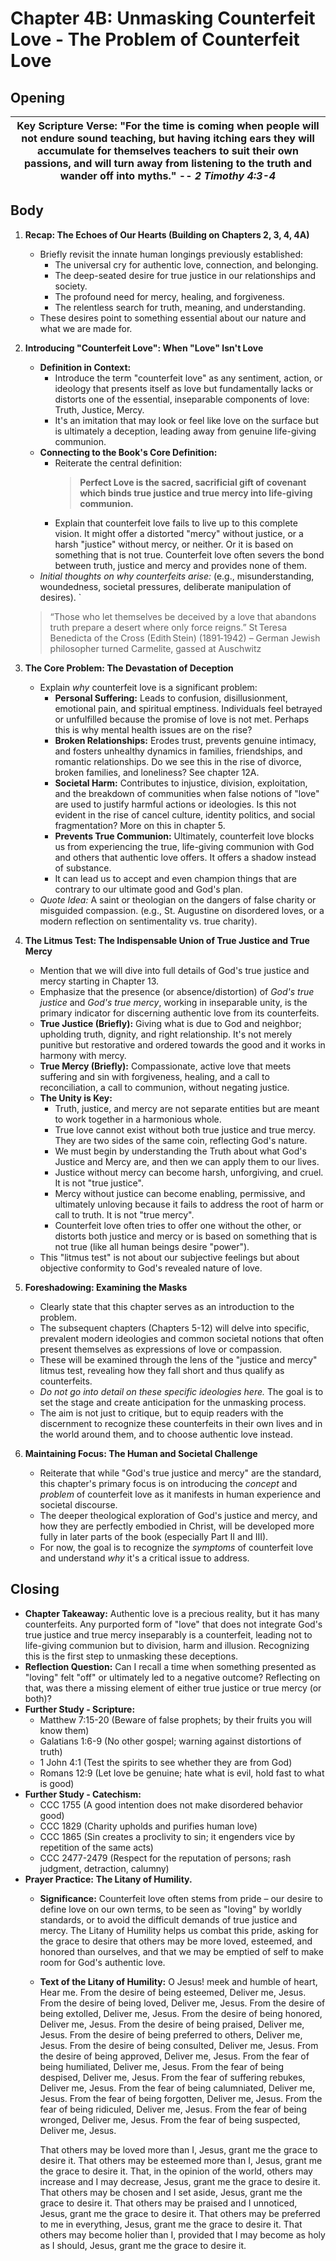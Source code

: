 # Chapter 4B: Unmasking Counterfeit Love - The Problem of Counterfeit Love

## Opening

| **Key Scripture Verse**: "For the time is coming when people will not endure sound teaching, but having itching ears they will accumulate for themselves teachers to suit their own passions, and will turn away from listening to the truth and wander off into myths." -- _2 Timothy 4:3-4_ |
| --- |

## Body

1.  **Recap: The Echoes of Our Hearts (Building on Chapters 2, 3, 4, 4A)**
    *   Briefly revisit the innate human longings previously established:
        *   The universal cry for authentic love, connection, and belonging.
        *   The deep-seated desire for true justice in our relationships and society.
        *   The profound need for mercy, healing, and forgiveness.
        *   The relentless search for truth, meaning, and understanding.
    *   These desires point to something essential about our nature and what we are made for.

2.  **Introducing "Counterfeit Love": When "Love" Isn't Love**
    *   **Definition in Context:**
        *   Introduce the term "counterfeit love" as any sentiment, action, or ideology that presents itself as love but fundamentally lacks or distorts one of the essential, inseparable components of love: Truth, Justice, Mercy.
        *   It's an imitation that may look or feel like love on the surface but is ultimately a deception, leading away from genuine life-giving communion.
    *   **Connecting to the Book's Core Definition:**
        *   Reiterate the central definition:
            > **Perfect Love is the sacred, sacrificial gift of covenant which binds true justice and true mercy into life-giving communion.**
        *   Explain that counterfeit love fails to live up to this complete vision. It might offer a distorted "mercy" without justice, or a harsh "justice" without mercy, or neither. Or it is based on something that is not true. Counterfeit love often severs the bond between truth, justice and mercy and provides none of them.
    *   *Initial thoughts on why counterfeits arise:* (e.g., misunderstanding, woundedness, societal pressures, deliberate manipulation of desires). `

    > “Those who let themselves be deceived by a love that abandons truth prepare a desert where only force reigns.”
    St Teresa Benedicta of the Cross (Edith Stein) (1891‑1942) – German Jewish philosopher turned Carmelite, gassed at Auschwitz


3.  **The Core Problem: The Devastation of Deception**
    *   Explain *why* counterfeit love is a significant problem:
        *   **Personal Suffering:** Leads to confusion, disillusionment, emotional pain, and spiritual emptiness. Individuals feel betrayed or unfulfilled because the promise of love is not met. Perhaps this is why mental health issues are on the rise?
        *   **Broken Relationships:** Erodes trust, prevents genuine intimacy, and fosters unhealthy dynamics in families, friendships, and romantic relationships. Do we see this in the rise of divorce, broken families, and loneliness? See chapter 12A.
        *   **Societal Harm:** Contributes to injustice, division, exploitation, and the breakdown of communities when false notions of "love" are used to justify harmful actions or ideologies. Is this not evident in the rise of cancel culture, identity politics, and social fragmentation? More on this in chapter 5.
        *   **Prevents True Communion:** Ultimately, counterfeit love blocks us from experiencing the true, life-giving communion with God and others that authentic love offers. It offers a shadow instead of substance.
        *   It can lead us to accept and even champion things that are contrary to our ultimate good and God's plan.
    *   *Quote Idea:* A saint or theologian on the dangers of false charity or misguided compassion. (e.g., St. Augustine on disordered loves, or a modern reflection on sentimentality vs. true charity).

4.  **The Litmus Test: The Indispensable Union of True Justice and True Mercy**
    *   Mention that we will dive into full details of God's true justice and mercy starting in Chapter 13.
    *   Emphasize that the presence (or absence/distortion) of *God's true justice* and *God's true mercy*, working in inseparable unity, is the primary indicator for discerning authentic love from its counterfeits.
    *   **True Justice (Briefly):** Giving what is due to God and neighbor; upholding truth, dignity, and right relationship. It's not merely punitive but restorative and ordered towards the good and it works in harmony with mercy.
    *   **True Mercy (Briefly):** Compassionate, active love that meets suffering and sin with forgiveness, healing, and a call to reconciliation, a call to communion, without negating justice.
    *   **The Unity is Key:**
        *   Truth, justice, and mercy are not separate entities but are meant to work together in a harmonious whole.
        *   True love cannot exist without both true justice and true mercy. They are two sides of the same coin, reflecting God's nature.
        *   We must begin by understanding the Truth about what God's Justice and Mercy are, and then we can apply them to our lives.
        *   Justice without mercy can become harsh, unforgiving, and cruel. It is not "true justice".
        *   Mercy without justice can become enabling, permissive, and ultimately unloving because it fails to address the root of harm or call to truth. It is not "true mercy".
        *   Counterfeit love often tries to offer one without the other, or distorts both justice and mercy or is based on something that is not true (like all human beings desire "power").
    *   This "litmus test" is not about our subjective feelings but about objective conformity to God's revealed nature of love.

5.  **Foreshadowing: Examining the Masks**
    *   Clearly state that this chapter serves as an introduction to the problem.
    *   The subsequent chapters (Chapters 5-12) will delve into specific, prevalent modern ideologies and common societal notions that often present themselves as expressions of love or compassion.
    *   These will be examined through the lens of the "justice and mercy" litmus test, revealing how they fall short and thus qualify as counterfeits.
    *   *Do not go into detail on these specific ideologies here.* The goal is to set the stage and create anticipation for the unmasking process.
    *   The aim is not just to critique, but to equip readers with the discernment to recognize these counterfeits in their own lives and in the world around them, and to choose authentic love instead.

6.  **Maintaining Focus: The Human and Societal Challenge**
    *   Reiterate that while "God's true justice and mercy" are the standard, this chapter's primary focus is on introducing the *concept* and *problem* of counterfeit love as it manifests in human experience and societal discourse.
    *   The deeper theological exploration of God's justice and mercy, and how they are perfectly embodied in Christ, will be developed more fully in later parts of the book (especially Part II and III).
    *   For now, the goal is to recognize the *symptoms* of counterfeit love and understand *why* it's a critical issue to address.

## Closing

*   **Chapter Takeaway:** Authentic love is a precious reality, but it has many counterfeits. Any purported form of "love" that does not integrate God's true justice and true mercy inseparably is a counterfeit, leading not to life-giving communion but to division, harm and illusion. Recognizing this is the first step to unmasking these deceptions.
*   **Reflection Question:** Can I recall a time when something presented as "loving" felt "off" or ultimately led to a negative outcome? Reflecting on that, was there a missing element of either true justice or true mercy (or both)?
*   **Further Study - Scripture:**
    *   Matthew 7:15-20 (Beware of false prophets; by their fruits you will know them)
    *   Galatians 1:6-9 (No other gospel; warning against distortions of truth)
    *   1 John 4:1 (Test the spirits to see whether they are from God)
    *   Romans 12:9 (Let love be genuine; hate what is evil, hold fast to what is good)
*   **Further Study - Catechism:**
    *   CCC 1755 (A good intention does not make disordered behavior good)
    *   CCC 1829 (Charity upholds and purifies human love)
    *   CCC 1865 (Sin creates a proclivity to sin; it engenders vice by repetition of the same acts)
    *   CCC 2477-2479 (Respect for the reputation of persons; rash judgment, detraction, calumny)
*   **Prayer Practice:** **The Litany of Humility.**
    *   **Significance:** Counterfeit love often stems from pride – our desire to define love on our own terms, to be seen as "loving" by worldly standards, or to avoid the difficult demands of true justice and mercy. The Litany of Humility helps us combat this pride, asking for the grace to desire that others may be more loved, esteemed, and honored than ourselves, and that we may be emptied of self to make room for God's authentic love.
    *   **Text of the Litany of Humility:**
        O Jesus! meek and humble of heart, Hear me.
        From the desire of being esteemed, Deliver me, Jesus.
        From the desire of being loved, Deliver me, Jesus.
        From the desire of being extolled, Deliver me, Jesus.
        From the desire of being honored, Deliver me, Jesus.
        From the desire of being praised, Deliver me, Jesus.
        From the desire of being preferred to others, Deliver me, Jesus.
        From the desire of being consulted, Deliver me, Jesus.
        From the desire of being approved, Deliver me, Jesus.
        From the fear of being humiliated, Deliver me, Jesus.
        From the fear of being despised, Deliver me, Jesus.
        From the fear of suffering rebukes, Deliver me, Jesus.
        From the fear of being calumniated, Deliver me, Jesus.
        From the fear of being forgotten, Deliver me, Jesus.
        From the fear of being ridiculed, Deliver me, Jesus.
        From the fear of being wronged, Deliver me, Jesus.
        From the fear of being suspected, Deliver me, Jesus.

        That others may be loved more than I, Jesus, grant me the grace to desire it.
        That others may be esteemed more than I, Jesus, grant me the grace to desire it.
        That, in the opinion of the world, others may increase and I may decrease, Jesus, grant me the grace to desire it.
        That others may be chosen and I set aside, Jesus, grant me the grace to desire it.
        That others may be praised and I unnoticed, Jesus, grant me the grace to desire it.
        That others may be preferred to me in everything, Jesus, grant me the grace to desire it.
        That others may become holier than I, provided that I may become as holy as I should, Jesus, grant me the grace to desire it.
